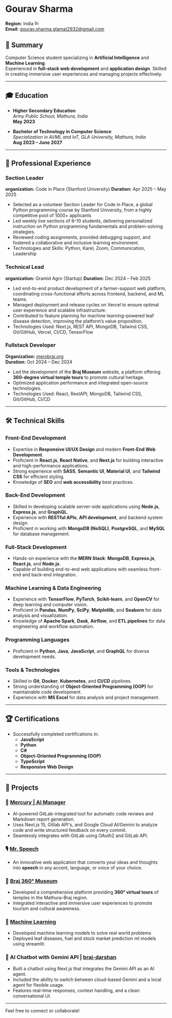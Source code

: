 # Gourav Sharma 
**Region:** India <img src="https://upload.wikimedia.org/wikipedia/en/4/41/Flag_of_India.svg" alt="Indian Flag" width="20" height="15">  
**Email:** gourav.sharma.glamat2932@gmail.com  

## 🎯 Summary  
Computer Science student specializing in **Artificial Intelligence** and **Machine Learning**.  
Experienced in **full-stack web development** and **application design**.
Skilled in creating immersive user experiences and managing projects effectively.  

---

## 🎓 Education  
- **Higher Secondary Education**  
  *Army Public School, Mathura, India*  
  **May 2023**

- **Bachelor of Technology in Computer Science**  
  *Specialization in AI/ML and IoT, GLA University, Mathura, India*  
  **Aug 2023 – June 2027**

---

## 💼 Professional Experience  

### Section Leader
**organization:** Code in Place (Stanford University)
**Duration:** Apr 2025 – May 2025 
- Selected as a volunteer Section Leader for Code in Place, a global Python programming course by Stanford University, from a highly competitive pool of 1000+ applicants
- Led weekly live sections of 8–10 students, delivering personalized instruction on Python programming fundamentals and problem-solving strategies.
- Reviewed coding assignments, provided debugging support, and fostered a collaborative and inclusive learning environment.
- Technologies and Skills: Python, Karel, Zoom, Communication, Leadership

###  Technical Lead
**organization:** Gramid Agro (Startup)
**Duration:** Dec 2024 – Feb 2025
- Led end-to-end product development of a farmer-support web platform, coordinating cross-functional efforts across frontend, backend, and ML teams.
- Managed deployment and release cycles on Vercel to ensure optimal user experience and scalable infrastructure.
- Contributed to feature planning for machine learning–powered leaf disease detection, improving the platform’s value proposition.
- Technologies Used: Next.js, REST API, MongoDB, Tailwind CSS, Git/GitHub, Vercel, CI/CD, TensorFlow

### Fullstack Developer
**Organization:** [merobraj.org](http://www.merobraj.org)  
**Duration:** Oct 2024 – Dec 2024 
- Led the development of the **Braj Museum** website, a platform offering **360-degree virtual temple tours** to promote cultural heritage.
- Optimized application performance and integrated open-source technologies.
- Technologies Used: React, RestAPI, MongoDB, Tailwind CSS, Git/GitHub, CI/CD
---

## 🛠 Technical Skills  

### Front-End Development  
- Expertise in **Responsive UI/UX Design** and modern **Front-End Web Development**.  
- Proficient in **React.js**, **React Native**, and **Next.js** for building interactive and high-performance applications.  
- Strong experience with **SASS**, **Semantic UI**, **Material UI**, and **Tailwind CSS** for efficient styling.  
- Knowledge of **SEO** and **web accessibility** best practices.  

### Back-End Development  
- Skilled in developing scalable server-side applications using **Node.js**, **Express.js**, and **GraphQL**.  
- Experience with **RESTful APIs**, **API development**, and backend system design.  
- Proficient in working with **MongoDB (NoSQL)**, **PostgreSQL**, and **MySQL** for database management.  

### Full-Stack Development  
- Hands-on experience with the **MERN Stack**: **MongoDB**, **Express.js**, **React.js**, and **Node.js**.  
- Capable of building end-to-end web applications with seamless front-end and back-end integration.  

### Machine Learning & Data Engineering  
- Experience with **TensorFlow**, **PyTorch**, **Scikit-learn**, and **OpenCV** for deep learning and computer vision.  
- Proficient in **Pandas**, **NumPy**, **SciPy**, **Matplotlib**, and **Seaborn** for data analysis and visualization.  
- Knowledge of **Apache Spark**, **Dask**, **Airflow**, and **ETL pipelines** for data engineering and workflow automation.  

### Programming Languages  
- Proficient in **Python**, **Java**, **JavaScript**, and **GraphQL** for diverse development needs.  

### Tools & Technologies  
- Skilled in **Git**, **Docker**, **Kubernetes**, and **CI/CD** pipelines.  
- Strong understanding of **Object-Oriented Programming (OOP)** for maintainable code development.  
- Experience with **MS Excel** for data analysis and project management.  
 


---

## 🏆 Certifications  
- Successfully completed certifications in:  
  - **JavaScript**  
  - **Python**  
  - **C#**  
  - **Object-Oriented Programming (OOP)**  
  - **TypeScript**  
  - **Responsive Web Design**  

---

## 🌟 Projects  

### 🧠 [Mercury | AI Manager](https://github.com/gouravsharma-00/Mercury)
- AI-powered GitLab-integrated tool for automatic code reviews and Markdown report generation.
- Uses Next.js 15, Gitlab API's, and Google Cloud AI/Gemini to analyze code and write structured feedback on every commit.
- Seamlessly integrates with GitLab using OAuth2 and GitLab API.

### 🎙 [Mr. Speech](https://gouravsharmamrspeechapp.netlify.app)
- An innovative web application that converts your ideas and thoughts into **speech** in any accent, language, or voice of your choice.  

### 💖 [Braj 360° Museum](http://www.merobraj.org)  
- Developed a comprehensive platform providing **360° virtual tours** of temples in the Mathura-Braj region.  
- Integrated interactive and immersive user experiences to promote tourism and cultural awareness.  

### 🤖 [Machine Learning]()
- Developed machine learning models to solve real world problems
- Deployed leaf diseases, fuel and stock market prediction ml models using streamlit.

### 💬 AI Chatbot with Gemini API | [braj-darshan](https://braj-darshan.vercel.app/) 
- Built a chatbot using Next.js that integrates the Gemini API as an AI agent.  
- Included the ability to switch between cloud-based Gemini and a local agent for flexible usage.  
- Features real-time responses, context handling, and a clean conversational UI.
---

Feel free to connect or collaborate!  

